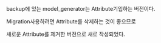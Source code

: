 backup에 있는 model_generator는 Attribute기입하는 버전이다.

Migration사용하려면 Attribute를 삭제하는 것이 좋으므로

새로운 Attribute를 제거한 버전으로 새로 작성되었다.
